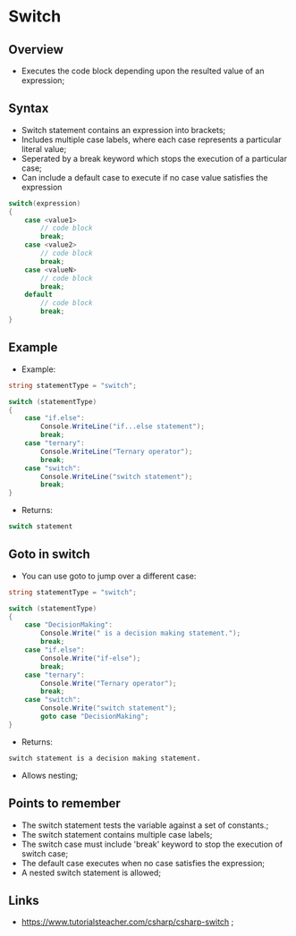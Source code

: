 # Switch

## Overview

- Executes the code block depending upon the resulted value of an expression;

## Syntax

- Switch statement contains an expression into brackets;
- Includes multiple case labels, where each case represents a particular literal value;
- Seperated by a break keyword which stops the execution of a particular case;
- Can include a default case to execute if no case value satisfies the expression

```c#
switch(expression)
{
    case <value1>
        // code block
        break;
    case <value2>
        // code block
        break;
    case <valueN>
        // code block
        break;
    default
        // code block
        break;
}
```

## Example

- Example:

```c#
string statementType = "switch";

switch (statementType)
{
    case "if.else":
        Console.WriteLine("if...else statement");
        break;
    case "ternary":
        Console.WriteLine("Ternary operator");
        break;
    case "switch":
        Console.WriteLine("switch statement");
        break;
}
```

- Returns:

```c#
switch statement
```

## Goto in switch

- You can use goto to jump over a different case:

```c#
string statementType = "switch";

switch (statementType)
{
    case "DecisionMaking":
        Console.Write(" is a decision making statement.");
        break;
    case "if.else":
        Console.Write("if-else");
        break;
    case "ternary":
        Console.Write("Ternary operator");
        break;
    case "switch":
        Console.Write("switch statement");
        goto case "DecisionMaking";
}
```

- Returns:

```markdown
switch statement is a decision making statement.
```

- Allows nesting;

## Points to remember

- The switch statement tests the variable against a set of constants.;
- The switch statement contains multiple case labels;
- The switch case must include 'break' keyword to stop the execution of switch case;
- The default case executes when no case satisfies the expression;
- A nested switch statement is allowed;

## Links

- <https://www.tutorialsteacher.com/csharp/csharp-switch> ;

